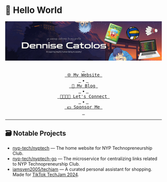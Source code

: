 # 👋 Hello World

<div align="center">
    <img src="banner.svg" alt="Banner">
    <br>
    <br>
    <a href="https://dennise.me"><kbd> <br> <span>🌐 My Website</span> <br> </kbd></a> &bullet;
    <a href="https://dennise.me/blog"><kbd> <br> <span>📑 My Blog</span> <br> </kbd></a> &bullet;
    <a href="https://linkedin.com/in/dentolos19"><kbd> <br> <span>👨‍👩‍👧‍👦 Let's Connect</span> <br> </kbd></a> &bullet;
    <a href="https://github.com/sponsors/dentolos19"><kbd> <br> <span>💵 Sponsor Me</span> <br> </kbd></a>
</div>

---

## 🗃️ Notable Projects

- [nyp-tech/nyptech](https://github.com/nyp-tech/nyptech) — The home website for NYP Technopreneurship Club.
- [nyp-tech/nyptech-go](https://github.com/nyp-tech/nyptech-go) —  The microservice for centralizing links related to NYP Technopreneurship Club.
- [iamsven2005/techjam](https://github.com/iamsven2005/techjam) — A curated personal assistant for shopping. Made for [TikTok TechJam 2024](https://tiktoktechjam2024.devpost.com).